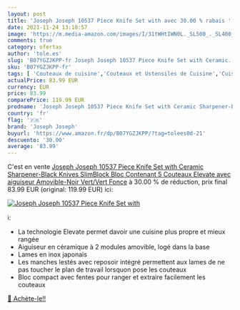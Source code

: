 ```yaml
---
layout: post
title: 'Joseph Joseph 10537 Piece Knife Set with avec 30.00 % rabais '
date: 2021-11-24 13:10:57
image: 'https://m.media-amazon.com/images/I/31tWHtIWN0L._SL500_._SL400_.jpg'
comments: true
category: ofertas
author: 'tole.es'
slug: 'B07YGZJKPP-fr Joseph Joseph 10537 Piece Knife Set with Ceramic...'
sku: 'B07YGZJKPP-fr'
tags: [ 'Couteaux de cuisine','Couteaux et Ustensiles de Cuisine','Cuisine et Maison','Ensembles de couteaux de cuisine','joseph joseph', ]
actualPrice: 83.99 EUR
currency: EUR
price: 83.99
comparePrice: 119.99 EUR
prodname: 'Joseph Joseph 10537 Piece Knife Set with Ceramic Sharpener-Black Knives SlimBlock Bloc Contenant 5 Couteaux Elevate  avec aiguiseur Amovible-Noir  Vert/Vert Fonce'
country: 'fr'
flag: '🇫🇷'
brand: 'Joseph Joseph'
buyurl: 'https://www.amazon.fr/dp/B07YGZJKPP/?tag=tolees0d-21'
descuento: '30.00'
average: '83.99'
---
```


C'est en vente [Joseph Joseph 10537 Piece Knife Set with Ceramic Sharpener-Black Knives SlimBlock Bloc Contenant 5 Couteaux Elevate  avec aiguiseur Amovible-Noir  Vert/Vert Fonce](https://www.amazon.fr/dp/B07YGZJKPP/?tag=tolees0d-21)  à  30.00 % de réduction, prix final  83.99 EUR (original: 119.99 EUR) ici:

[![Joseph Joseph 10537 Piece Knife Set with](https://m.media-amazon.com/images/I/31tWHtIWN0L._SL500_._SL400_.jpg)](https://www.amazon.fr/dp/B07YGZJKPP/?tag=tolees0d-21)

ℹ️:

- La technologie Elevate permet davoir une cuisine plus propre et mieux rangée
- Aiguiseur en céramique à 2 modules amovible, logé dans la base
- Lames en inox japonais
- Les manches lestés avec reposoir intégré permettent aux lames de ne pas toucher le plan de travail lorsquon pose les couteaux
- Bloc compact avec fentes pour ranger et extraire facilement les couteaux

[🛒 Achète-le!!](https://www.amazon.fr/dp/B07YGZJKPP/?tag=tolees0d-21)
